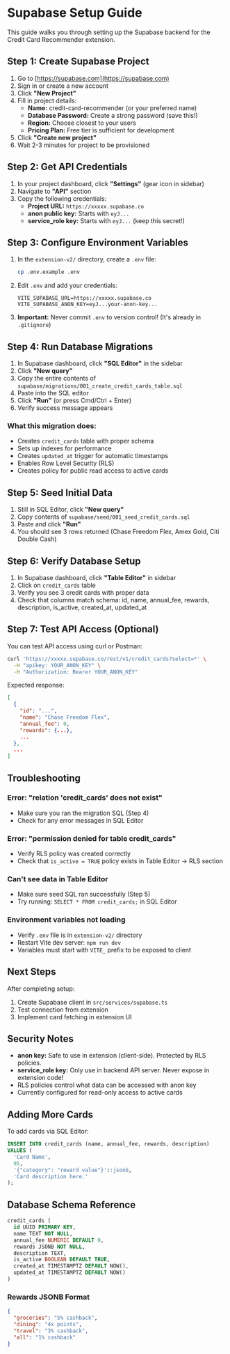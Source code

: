 # Supabase Setup Guide

This guide walks you through setting up the Supabase backend for the Credit Card Recommender extension.

## Step 1: Create Supabase Project

1. Go to [https://supabase.com](https://supabase.com)
2. Sign in or create a new account
3. Click **"New Project"**
4. Fill in project details:
   - **Name:** credit-card-recommender (or your preferred name)
   - **Database Password:** Create a strong password (save this!)
   - **Region:** Choose closest to your users
   - **Pricing Plan:** Free tier is sufficient for development
5. Click **"Create new project"**
6. Wait 2-3 minutes for project to be provisioned

## Step 2: Get API Credentials

1. In your project dashboard, click **"Settings"** (gear icon in sidebar)
2. Navigate to **"API"** section
3. Copy the following credentials:
   - **Project URL:** `https://xxxxx.supabase.co`
   - **anon public key:** Starts with `eyJ...`
   - **service_role key:** Starts with `eyJ...` (keep this secret!)

## Step 3: Configure Environment Variables

1. In the `extension-v2/` directory, create a `.env` file:
   ```bash
   cp .env.example .env
   ```

2. Edit `.env` and add your credentials:
   ```env
   VITE_SUPABASE_URL=https://xxxxx.supabase.co
   VITE_SUPABASE_ANON_KEY=eyJ...your-anon-key...
   ```

3. **Important:** Never commit `.env` to version control! (It's already in `.gitignore`)

## Step 4: Run Database Migrations

1. In Supabase dashboard, click **"SQL Editor"** in the sidebar
2. Click **"New query"**
3. Copy the entire contents of `supabase/migrations/001_create_credit_cards_table.sql`
4. Paste into the SQL editor
5. Click **"Run"** (or press Cmd/Ctrl + Enter)
6. Verify success message appears

### What this migration does:
- Creates `credit_cards` table with proper schema
- Sets up indexes for performance
- Creates `updated_at` trigger for automatic timestamps
- Enables Row Level Security (RLS)
- Creates policy for public read access to active cards

## Step 5: Seed Initial Data

1. Still in SQL Editor, click **"New query"**
2. Copy contents of `supabase/seed/001_seed_credit_cards.sql`
3. Paste and click **"Run"**
4. You should see 3 rows returned (Chase Freedom Flex, Amex Gold, Citi Double Cash)

## Step 6: Verify Database Setup

1. In Supabase dashboard, click **"Table Editor"** in sidebar
2. Click on `credit_cards` table
3. Verify you see 3 credit cards with proper data
4. Check that columns match schema: id, name, annual_fee, rewards, description, is_active, created_at, updated_at

## Step 7: Test API Access (Optional)

You can test API access using curl or Postman:

```bash
curl 'https://xxxxx.supabase.co/rest/v1/credit_cards?select=*' \
  -H "apikey: YOUR_ANON_KEY" \
  -H "Authorization: Bearer YOUR_ANON_KEY"
```

Expected response:
```json
[
  {
    "id": "...",
    "name": "Chase Freedom Flex",
    "annual_fee": 0,
    "rewards": {...},
    ...
  },
  ...
]
```

## Troubleshooting

### Error: "relation 'credit_cards' does not exist"
- Make sure you ran the migration SQL (Step 4)
- Check for any error messages in SQL Editor

### Error: "permission denied for table credit_cards"
- Verify RLS policy was created correctly
- Check that `is_active = TRUE` policy exists in Table Editor → RLS section

### Can't see data in Table Editor
- Make sure seed SQL ran successfully (Step 5)
- Try running: `SELECT * FROM credit_cards;` in SQL Editor

### Environment variables not loading
- Verify `.env` file is in `extension-v2/` directory
- Restart Vite dev server: `npm run dev`
- Variables must start with `VITE_` prefix to be exposed to client

## Next Steps

After completing setup:
1. Create Supabase client in `src/services/supabase.ts`
2. Test connection from extension
3. Implement card fetching in extension UI

## Security Notes

- **anon key:** Safe to use in extension (client-side). Protected by RLS policies.
- **service_role key:** Only use in backend API server. Never expose in extension code!
- RLS policies control what data can be accessed with anon key
- Currently configured for read-only access to active cards

## Adding More Cards

To add cards via SQL Editor:
```sql
INSERT INTO credit_cards (name, annual_fee, rewards, description)
VALUES (
  'Card Name',
  95,
  '{"category": "reward value"}'::jsonb,
  'Card description here.'
);
```

## Database Schema Reference

```sql
credit_cards (
  id UUID PRIMARY KEY,
  name TEXT NOT NULL,
  annual_fee NUMERIC DEFAULT 0,
  rewards JSONB NOT NULL,
  description TEXT,
  is_active BOOLEAN DEFAULT TRUE,
  created_at TIMESTAMPTZ DEFAULT NOW(),
  updated_at TIMESTAMPTZ DEFAULT NOW()
)
```

### Rewards JSONB Format
```json
{
  "groceries": "5% cashback",
  "dining": "4x points",
  "travel": "3% cashback",
  "all": "1% cashback"
}
```
